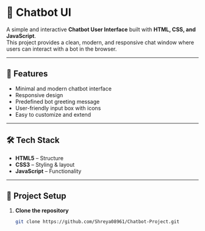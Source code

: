 # 🤖 Chatbot UI

A simple and interactive **Chatbot User Interface** built with **HTML, CSS, and JavaScript**.  
This project provides a clean, modern, and responsive chat window where users can interact with a bot in the browser.  

---

## 🚀 Features
- Minimal and modern chatbot interface  
- Responsive design  
- Predefined bot greeting message  
- User-friendly input box with icons  
- Easy to customize and extend  

---

## 🛠️ Tech Stack
- **HTML5** – Structure  
- **CSS3** – Styling & layout  
- **JavaScript** – Functionality  

---

## 📂 Project Setup

1. **Clone the repository**
   ```bash
   git clone https://github.com/Shreya08961/Chatbot-Project.git
